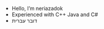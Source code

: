 - Hello, I’m neriazadok
- Experienced with C++ Java and C#
- דובר עברית

<!---
כל מה שכתוב מחוץ להערה הזאת יופיע בפרופיל

neriazadok/neriazadok is a ✨ special ✨ repository because its `README.md` (this file) appears on your GitHub profile.
You can click the Preview link to take a look at your changes.
--->

